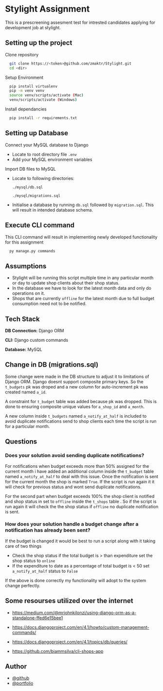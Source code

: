 # Stylight Assignment

This is a prescreening assesment test for intrested candidates applying for development job at stylight.

## Setting up the project

Clone repository

```bash
  git clone https://<token>@github.com/zmaktr/Stylight.git
  cd <dir>
```

Setup Environment

```bash
  pip install virtualenv
  pip -m venv venv
  source venv/scripts/activate (Mac)
  venv/scripts/activate (Windows)
```

Install dependancies

```bash
  pip install -r requirements.txt
```

## Setting up Database

Connect your MySQL database to Django

- Locate to root directory file `.env`
- Add your MySQL environment variables

Import DB files to MySQL

- Locate to following directories:

  `./mysql/db.sql`

  `./mysql/migrations.sql`

- Initialise a database by running `db.sql` followed by `migration.sql`. This will result in intended database schema.

## Execute CLI command

This CLI command will result in implementing newly developed functionality for this assignment

```bash
  py manage.py commands
```

## Assumptions

- Stylight will be running this script multiple time in any particular month or day to update shop clients about their shop status.
- In the database we have to look for the latest month data and only do operations on it.
- Shops that are currently `offline` for the latest month due to full budget consumption need not to be notified.

## Tech Stack

**DB Connection:** Django ORM

**CLI:** Django custom commands

**Database:** MySQL

## Change in DB (migrations.sql)

Some change were made in the DB structure to adjust it to limitations of Django ORM. Django doesnt support composite primary keys. So the `t_budgets` pk was droped and a new column for auto-increment pk was created named `a_id`.

A constraint for `t_budget` table was added because pk was dropped. This is done to ensuring composite unique values for `a_shop_id` and `a_month`.

A new column inside `t_budgets` named `a_notify_at_half` is included to avoid duplicate notifications send to shop clients each time the script is run for a particular month.

## Questions

### Does your solution avoid sending duplicate notifications?

For notifications when budget exceeds more than 50% assigned for the current month i have added an additional column inside the `t_budget` table named `a_notify_at_half` to deal with this issue. Once the notification is sent for the current month the shop is marked `True`. If the script is run again it it will check for previous status and wont send duplicate notifications.

For the second part when budget exceeds 100% the shop client is notified and shop status in set to `offline` inside the `t_shops` table \. So if the script is run again it will check the the shop status if `offline` no duplicate notification is sent.

### How does your solution handle a budget change after a notification has already been sent?

If the budget is changed it would be best to run a script along with it taking care of two things

- Check the shop status if the total budget is > than expenditure set the shop status to `online`
- If the expenditure to date as a percentage of total budget is < 50 set `a_notify_at_half` status to `False`

If the above is done correctly my functionality will adopt to the system change perfectly.

## Some resourses utilized over the internet

- https://medium.com/@mrjohnkilonzi/using-django-orm-as-a-standalone-ffed6e15bee1

- https://docs.djangoproject.com/en/4.1/howto/custom-management-commands/

- https://docs.djangoproject.com/en/4.1/topics/db/queries/

- https://github.com/biammsilva/cli-shops-app

## Author

- [@github](https://www.github.com/zmaktr)
- [@portfolio](https://www.zaeemakhtar.site)
